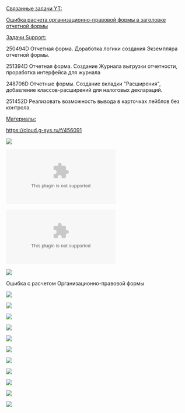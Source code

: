 
<u>Связанные задачи YT:</u>

[Ошибка расчета организационно-правовой формы в заголовке отчетной формы](Ошибка%20расчета%20организационно-правовой%20формы%20в%20заголовке%20отчетной%20формы.md)

<u>Задачи Support:</u>
<p>250494D Отчетная форма. Доработка логики создания Экземпляра отчетной формы.</p>
<p>251394D Отчетная форма. Создание Журнала выгрузки отчетности, проработка интерфейса для журнала</p>
<p>248706D Отчетные формы. Создание вкладки "Расширения", добавление классов-расширений для налоговых деклараций.</p>
<p>251452D Реализовать возможность вывода в карточках лейблов без контрола.</p>

<u>Материалы:</u>

https://cloud.g-sys.ru/f/456091

![](Финансовая%20и%20налоговая%20отчетность%20v1.vsdx)

![](Новая%20настройка%20TR.xlsx)

![](20251008.%20Template%20Tr_Form.xlsx)

![](Pasted%20image%2020251003195436.png)

Ошибка с расчетом Организационно-правовой формы

![](eXpress_R0CYjS4mwR.png)

![](eXpress_xBhdi1TPv5.png)

![](eXpress_ua7LTPQWZF.png)

![](Pasted%20image%2020251003195507.png)

![](Pasted%20image%2020251007101039.png)

![](Pasted%20image%2020251007124849.png)

![](Pasted%20image%2020251007135509.png)

![](Pasted%20image%2020251007152139.png)

![](Pasted%20image%2020251017161143.png)

![](Pasted%20image%2020251017161152.png)

![](Pasted%20image%2020251017161159.png)










